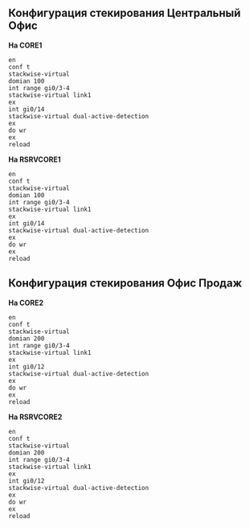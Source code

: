 ## Конфигурация стекирования Центральный Офис
**На CORE1**
~~~
en
conf t
stackwise-virtual
domian 100
int range gi0/3-4
stackwise-virtual link1
ex
int gi0/14
stackwise-virtual dual-active-detection
ex
do wr
ex
reload
~~~
**На RSRVCORE1**
~~~
en
conf t
stackwise-virtual
domian 100
int range gi0/3-4
stackwise-virtual link1
ex
int gi0/14
stackwise-virtual dual-active-detection
ex
do wr
ex
reload
~~~


## Конфигурация стекирования Офис Продаж
**На CORE2**
~~~
en
conf t
stackwise-virtual
domian 200
int range gi0/3-4
stackwise-virtual link1
ex
int gi0/12
stackwise-virtual dual-active-detection
ex
do wr
ex
reload
~~~
**На RSRVCORE2**
~~~
en
conf t
stackwise-virtual
domian 200
int range gi0/3-4
stackwise-virtual link1
ex
int gi0/12
stackwise-virtual dual-active-detection
ex
do wr
ex
reload
~~~
